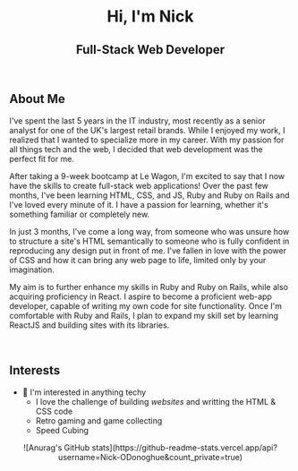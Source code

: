<h1 align="center">Hi, I'm Nick</h1>
<h2 align="center">Full-Stack Web Developer</h2>

<br>

## About Me

I've spent the last 5 years in the IT industry, most recently as a senior analyst for one of the UK's largest retail brands. While I enjoyed my work, I realized that I wanted to specialize more in my career. With my passion for all things tech and the web, I decided that web development was the perfect fit for me.

After taking a 9-week bootcamp at Le Wagon, I'm excited to say that I now have the skills to create full-stack web applications! Over the past few months, I've been learning HTML, CSS, and JS, Ruby and Ruby on Rails and I've loved every minute of it. I have a passion for learning, whether it's something familiar or completely new.

In just 3 months, I've come a long way, from someone who was unsure how to structure a site's HTML semantically to someone who is fully confident in reproducing any design put in front of me. I've fallen in love with the power of CSS and how it can bring any web page to life, limited only by your imagination.

My aim is to further enhance my skills in Ruby and Ruby on Rails, while also acquiring proficiency in React. I aspire to become a proficient web-app developer, capable of writing my own code for site functionality. Once I'm comfortable with Ruby and Rails, I plan to expand my skill set by learning ReactJS and building sites with its libraries.

<br>

## Interests

- 👀 I'm interested in anything techy
  - I love the challenge of building <em>websites</em> and writting the HTML & CSS code
  - Retro gaming and game collecting
  - Speed Cubing

<div align="center">![Anurag's GitHub stats](https://github-readme-stats.vercel.app/api?username=Nick-ODonoghue&count_private=true)</div>
